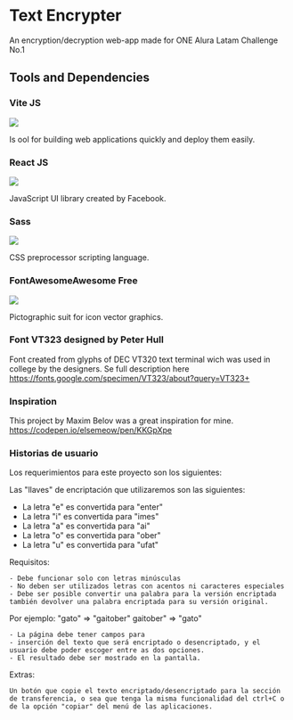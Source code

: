 # Text Encrypter
An encryption/decryption web-app made for ONE Alura Latam Challenge No.1



## Tools and Dependencies

### Vite JS
<img  src = "https://img.shields.io/badge/Vite-B73BFE?style=for-the-badge&logo=vite&logoColor=FFD62E" />

Is ool for building web applications quickly and deploy them easily.

### React JS

<img  src = "https://img.shields.io/badge/React-20232A?style=for-the-badge&logo=react&logoColor=61DAFB" />

JavaScript UI library created by Facebook.

### Sass
<img  src = "https://img.shields.io/badge/Sass-CC6699?style=for-the-badge&logo=sass&logoColor=white" />

CSS preprocessor scripting language.


### FontAwesomeAwesome Free
<img  src = "https://img.shields.io/badge/Font_Awesome-339AF0?style=for-the-badge&logo=fontawesome&logoColor=white" />

Pictographic suit for icon vector graphics.

### Font VT323 designed by Peter Hull
Font created from glyphs of DEC VT320 text terminal wich was used in college by the designers. Se full description here https://fonts.google.com/specimen/VT323/about?query=VT323+

### Inspiration

This project by Maxim Belov was a great inspiration for mine.
https://codepen.io/elsemeow/pen/KKGpXpe


### Historias de usuario

Los requerimientos para este proyecto son los siguientes:

Las "llaves" de encriptación que utilizaremos son las siguientes:

- La letra "e" es convertida para "enter"
- La letra "i" es convertida para "imes"
- La letra "a" es convertida para "ai"
- La letra "o" es convertida para "ober"
- La letra "u" es convertida para "ufat"

Requisitos:

    - Debe funcionar solo con letras minúsculas
    - No deben ser utilizados letras con acentos ni caracteres especiales
    - Debe ser posible convertir una palabra para la versión encriptada también devolver una palabra encriptada para su versión original.

Por ejemplo:
"gato" => "gaitober"
gaitober" => "gato"

    - La página debe tener campos para
    - inserción del texto que será encriptado o desencriptado, y el usuario debe poder escoger entre as dos opciones.
    - El resultado debe ser mostrado en la pantalla.

Extras:

    Un botón que copie el texto encriptado/desencriptado para la sección de transferencia, o sea que tenga la misma funcionalidad del ctrl+C o de la opción "copiar" del menú de las aplicaciones.
